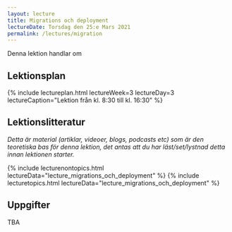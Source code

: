 ```yaml
---
layout: lecture
title: Migrations och deployment
lectureDate: Torsdag den 25:e Mars 2021
permalink: /lectures/migration
---
```

Denna lektion handlar om

## Lektionsplan

{% include lectureplan.html lectureWeek=3 lectureDay=3 lectureCaption="Lektion från kl. 8:30 till kl. 16:30" %}

## Lektionslitteratur
*Detta är material (artiklar, videoer, blogs, podcasts etc) som är den teoretiska bas för denna lektion, det antas att du har läst/set/lystnad detta innan lektionen starter.*

{% include lecturenontopics.html lectureData="lecture_migrations_och_deployment" %}
{% include lecturetopics.html lectureData="lecture_migrations_och_deployment" %}

## Uppgifter

TBA